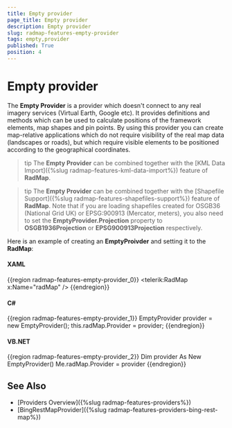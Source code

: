 ```yaml
---
title: Empty provider
page_title: Empty provider
description: Empty provider
slug: radmap-features-empty-provider
tags: empty,provider
published: True
position: 4
---
```


# Empty provider

The __Empty Provider__ is a provider which doesn't connect to any real imagery services (Virtual Earth, Google etc). It provides definitions and methods which can be used to calculate positions of the framework elements, map shapes and pin points. By using this provider you can create map-relative applications which do not require visibility of the real map data (landscapes or roads), but which require visible elements to be positioned according to the geographical coordinates.

>tip The __Empty Provider__ can be combined together with the [KML Data Import]({%slug radmap-features-kml-data-import%}) feature of __RadMap__.

>tip The __Empty Provider__ can be combined together with the [Shapefile Support]({%slug radmap-features-shapefiles-support%}) feature of __RadMap__. Note that if you are loading shapefiles created for OSGB36 (National Grid UK) or EPSG:900913 (Mercator, meters), you also need to set the __EmptyProvider.Projection__ property to __OSGB1936Projection__ or __EPSG900913Projection__ respectively.

Here is an example of creating an __EmptyProivder__ and setting it to the __RadMap__:

#### __XAML__
{{region radmap-features-empty-provider_0}}
	<telerik:RadMap x:Name="radMap" />
{{endregion}}

#### __C#__
{{region radmap-features-empty-provider_1}}
	EmptyProvider provider = new EmptyProvider();
	this.radMap.Provider = provider;
{{endregion}}

#### __VB.NET__
{{region radmap-features-empty-provider_2}}
	Dim provider As New EmptyProvider()
	Me.radMap.Provider = provider
{{endregion}}

## See Also
 * [Providers Overview]({%slug radmap-features-providers%})
 * [BingRestMapProvider]({%slug radmap-features-providers-bing-rest-map%})